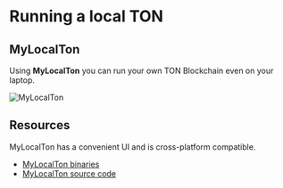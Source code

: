 # Running a local TON

## MyLocalTon

Using **MyLocalTon** you can run your own TON Blockchain even on your laptop.

![MyLocalTon](/img/docs/mylocalton.jpeg)

## Resources

MyLocalTon has a convenient UI and is cross-platform compatible.

- [MyLocalTon binaries](https://github.com/neodiX42/MyLocalTon/releases)
- [MyLocalTon source code](https://github.com/neodiX42/MyLocalTon)
